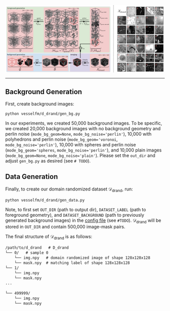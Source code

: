 <img src="../../docs/d_drand_banner.png">

---

## Background Generation
First, create background images:

    python vesselfm/d_drand/gen_bg.py

In our experiments, we created 50,000 background images. To be specific, we created 20,000 background images with no background geometry and perlin noise (`mode_bg_geom=None`, `mode_bg_noise='perlin'`), 10,000 with polyhedrons and perlin noise (`mode_bg_geom='voronoi`, `mode_bg_noise='perlin'`), 10,000 with spheres and perlin noise (`mode_bg_geom='spheres`, `mode_bg_noise='perlin'`), and 10,000 plain images (`mode_bg_geom=None`, `mode_bg_noise='plain'`). Please set the `out_dir` and adjust `gen_bg.py` as desired (see `# TODO`).

## Data Generation
Finally, to create our domain randomized dataset $\mathcal{D}_\text{drand}$, run:

    python vesselfm/d_drand/gen_data.py

Note, to first set `OUT_DIR` (path to output dir), `DATASET_LABEL` (path to foreground geometry), and `DATASET_BACKGROUND` (path to previously generated background images) in the [config file](./config.yaml) (see `#TODO`). $\mathcal{D}_\text{drand}$ will be stored in `OUT_DIR` and contain 500,000 image-mask pairs.

The final structure of $\mathcal{D}_\text{drand}$ is as follows:
```
/path/to/d_drand   # D_drand
└── 0/   # sample 0
    └── img.npy   # domain randomized image of shape 128x128x128
    └── mask.npy  # matching label of shape 128x128x128
└── 1/
    └── img.npy 
    └── mask.npy
...

└── 499999/
    └── img.npy
    └── mask.npy
```